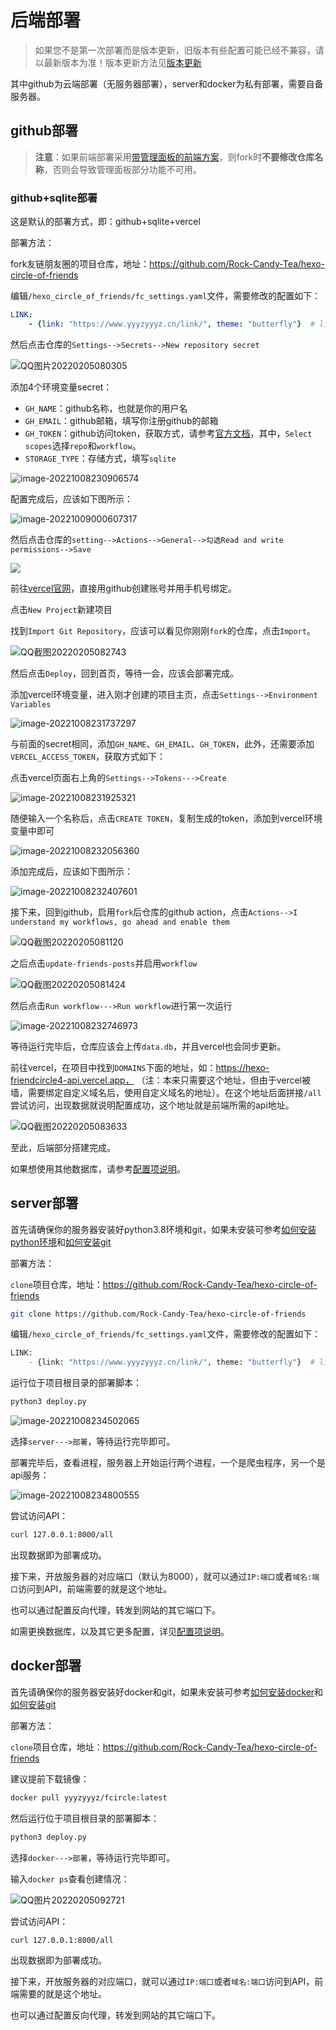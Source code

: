 # 后端部署

> 如果您不是第一次部署而是版本更新，旧版本有些配置可能已经不兼容，请以最新版本为准！版本更新方法见[版本更新](update)

其中github为云端部署（无服务器部署），server和docker为私有部署，需要自备服务器。

## github部署

> **注意**：如果前端部署采用[带管理面板的前端方案](frontenddeploy.md)，则fork时**不要修改仓库名称**，否则会导致管理面板部分功能不可用。

### github+sqlite部署

这是默认的部署方式，即：github+sqlite+vercel

部署方法：

fork友链朋友圈的项目仓库，地址：https://github.com/Rock-Candy-Tea/hexo-circle-of-friends

编辑`/hexo_circle_of_friends/fc_settings.yaml`文件，需要修改的配置如下：

```yaml
LINK:
    - {link: "https://www.yyyzyyyz.cn/link/", theme: "butterfly"}  # link改为你的友链页地址，theme选择你的博客主题
```

然后点击仓库的`Settings-->Secrets-->New repository secret`

![QQ图片20220205080305](QQ图片20220205080305.png)

添加4个环境变量secret：

- `GH_NAME`：github名称，也就是你的用户名
- `GH_EMAIL`：github邮箱，填写你注册github的邮箱
- `GH_TOKEN`：github访问token，获取方式，请参考[官方文档](https://docs.github.com/cn/authentication/keeping-your-account-and-data-secure/creating-a-personal-access-token)，其中，`Select scopes`选择`repo`和`workflow`。
- `STORAGE_TYPE`：存储方式，填写`sqlite`

![image-20221008230906574](image-20221008230906574.png)

配置完成后，应该如下图所示：

![image-20221009000607317](image-20221009000607317.png)

然后点击仓库的`setting-->Actions-->General-->勾选Read and write permissions-->Save`

![](workflow_permissions.png)

前往[vercel官网](https://vercel.com/)，直接用github创建账号并用手机号绑定。

点击`New Project`新建项目

找到`Import Git Repository`，应该可以看见你刚刚`fork`的仓库，点击`Import`。

![QQ截图20220205082743](QQ截图20220205082743.png)

然后点击`Deploy`，回到首页，等待一会，应该会部署完成。

添加vercel环境变量，进入刚才创建的项目主页，点击`Settings-->Environment Variables`

![image-20221008231737297](image-20221008231737297.png)



与前面的secret相同，添加`GH_NAME`、`GH_EMAIL`、`GH_TOKEN`，此外，还需要添加`VERCEL_ACCESS_TOKEN`，获取方式如下：

点击vercel页面右上角的`Settings-->Tokens--->Create`

![image-20221008231925321](image-20221008231925321.png)

随便输入一个名称后，点击`CREATE TOKEN`，复制生成的token，添加到vercel环境变量中即可

![image-20221008232056360](image-20221008232056360.png)

添加完成后，应该如下图所示：

![image-20221008232407601](image-20221008232407601.png)

接下来，回到github，启用`fork`后仓库的github action，点击`Actions-->I understand my workflows, go ahead and enable them`

![QQ截图20220205081120](QQ截图20220205081120.png)

之后点击`update-friends-posts`并启用`workflow`

![QQ截图20220205081424](QQ截图20220205081424.png)

然后点击`Run workflow--->Run workflow`进行第一次运行

![image-20221008232746973](image-20221008232746973.png)

等待运行完毕后，仓库应该会上传`data.db`，并且vercel也会同步更新。

前往vercel，在项目中找到`DOMAINS`下面的地址，如：https://hexo-friendcircle4-api.vercel.app，  （注：本来只需要这个地址，但由于vercel被墙，需要绑定自定义域名后，使用自定义域名的地址）。在这个地址后面拼接`/all`尝试访问，出现数据就说明配置成功，这个地址就是前端所需的api地址。

![QQ截图20220205083633](QQ截图20220205083633.png)

至此，后端部分搭建完成。

如果想使用其他数据库，请参考[配置项说明](settings.md)。

## server部署

首先请确保你的服务器安装好python3.8环境和git，如果未安装可参考[如何安装python环境](problems.md?id=如何安装python环境？)和[如何安装git](problems.md?id=如何安装git？)

部署方法：

`clone`项目仓库，地址：https://github.com/Rock-Candy-Tea/hexo-circle-of-friends

```bash
git clone https://github.com/Rock-Candy-Tea/hexo-circle-of-friends
```

编辑`/hexo_circle_of_friends/fc_settings.yaml`文件，需要修改的配置如下：

```python
LINK:
    - {link: "https://www.yyyzyyyz.cn/link/", theme: "butterfly"}  # link改为你的友链页地址，theme选择你的博客主题
```

运行位于项目根目录的部署脚本：

```python
python3 deploy.py
```

![image-20221008234502065](image-20221008234502065.png)

选择`server--->部署`，等待运行完毕即可。

部署完毕后，查看进程，服务器上开始运行两个进程，一个是爬虫程序，另一个是api服务：

![image-20221008234800555](image-20221008234800555.png)

尝试访问API：

```bash
curl 127.0.0.1:8000/all
```

出现数据即为部署成功。

接下来，开放服务器的对应端口（默认为8000），就可以通过`IP:端口`或者`域名:端口`访问到API，前端需要的就是这个地址。

也可以通过配置反向代理，转发到网站的其它端口下。

如需更换数据库，以及其它更多配置，详见[配置项说明](settings.md)。

## docker部署

首先请确保你的服务器安装好docker和git，如果未安装可参考[如何安装docker](problems.md?id=如何安装docker？)和[如何安装git](problems.md?id=如何安装git？)

部署方法：

`clone`项目仓库，地址：https://github.com/Rock-Candy-Tea/hexo-circle-of-friends

建议提前下载镜像：

```bash
docker pull yyyzyyyz/fcircle:latest
```

然后运行位于项目根目录的部署脚本：

```bash
python3 deploy.py
```

选择`docker--->部署`，等待运行完毕即可。

输入`docker ps`查看创建情况：

![QQ图片20220205092721](QQ图片20220205092721.png)

尝试访问API：

```bash
curl 127.0.0.1:8000/all
```

出现数据即为部署成功。

接下来，开放服务器的对应端口，就可以通过`IP:端口`或者`域名:端口`访问到API，前端需要的就是这个地址。

也可以通过配置反向代理，转发到网站的其它端口下。

